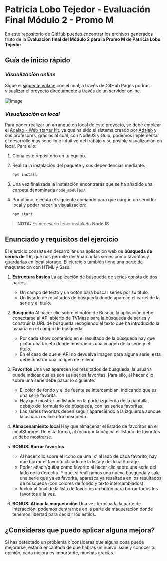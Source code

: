 # Patricia Lobo Tejedor - Evaluación Final Módulo 2 - Promo M

En este repositorio de GitHub puedes encontrar los archivos generados fruto de la **Evaluación final del Módulo 2 para la Promo M de Patricia Lobo Tejedor**

## Guía de inicio rápido

### **_Visualización online_**

Sigue el [siguente enlace](http://beta.adalab.es/modulo-2-evaluacion-final-PatriciaLoboTejedor) con el cual, a través de GitHub Pages podrás visualizar el proyecto directamente a través de un servidor online.

![image](https://user-images.githubusercontent.com/81681513/119481268-cb41ff00-bd52-11eb-92de-6366a0b6d2a7.png)

### **_Visualización en local_**

Para poder realizar un arranque en local de este proyecto, se debe emplear el [Adalab - Web starter kit](https://github.com/Adalab/Adalab-web-starter-kit), ya que ha sido el sistema creado por [Adalab](https://adalab.es/) y sus profesores, gracias al cual, con NodeJS y Gulp, podemos implementar el desarrollo más sencillo e intuitivo del trabajo y su posible visualización en local. Para ello:

1. Clona este repositorio en tu equipo.
2. Realiza la instalación del paquete y sus dependencias mediante:

   ```bash
   npm install
   ```

3. Una vez finalizada la instalación encontrarás que se ha añadido una carpeta denominada `node_modules/`.
4. Por último, ejecuta el siguiente comando para que cargue un servidor local y poder hacer la visualización:

   ```bash
   npm start
   ```

> **NOTA:** Es necesario tener instalado **NodeJS**

## Enunciado y requisitos del ejercicio

El ejercicio consiste en desarrollar una aplicación web de **búsqueda de series de TV**, que nos permite des/marcar las series como favoritas y guardarlas en local storage. El ejercicio también tiene una parte de maquetación con HTML y Sass.

1. **Estructura básica**
   La aplicación de búsqueda de series consta de dos partes:

   - Un campo de texto y un botón para buscar series por su título.
   - Un listado de resultados de búsqueda donde aparece el cartel de la serie y el título.

2. **Búsqueda**
   Al hacer clic sobre el botón de Buscar, la aplicación debe conectarse al API abierto de TVMaze para la búsqueda de series y construir la URL de búsqueda recogiendo el texto que ha introducido la usuaria en el
   campo de búsqueda.

   - Por cada show contenido en el resultado de la búsqueda hay que pintar una tarjeta donde mostramos una imagen de la serie y el título.
   - En el caso de que el API no devuelva imagen para alguna serie, esta debe mostrar una imagen de relleno.

3. **Favoritos**
   Una vez aparecen los resultados de búsqueda, la usuaria puede indicar cuáles son sus series favoritas. Para ello, al hacer clic sobre una serie debe pasar lo siguiente:

   - El color de fondo y el de fuente se intercambian, indicando que es una serie favorita.
   - Hay que mostrar un listado en la parte izquierda de la pantalla, debajo del formulario de búsqueda, con las series favoritas.
   - Las series favoritas deben seguir apareciendo a la izquierda aunque la usuaria realice otra búsqueda.

4. **Almacenamiento local**
   Hay que almacenar el listado de favoritos en el localStorage. De esta forma, al recargar la página el listado de favoritos se debe mostrarse.

5. **BONUS: Borrar favoritos**
   - Al hacer clic sobre el icono de una 'x' al lado de cada favorito, hay que borrar el favorito clicado de la lista y del localStorage.
   - Poder añadir/quitar como favorito al hacer clic sobre una serie del lado de la derecha. Y que, si realizamos una nueva búsqueda y sale una serie que ya es favorita, aparezca ya resaltada en los resultados de búsqueda (con colores de fondo y texto intercambiados).
   - Incluir al final de la lista de favoritos un botón para borrar todos los favoritos a la vez.

6. **BONUS: Afinar la maquetación**
   Una vez terminada la parte de interacción, podemos centrarnos en la parte de maquetación donde tenemos libertad para decidir los estilos.

## ¿Consideras que puedo aplicar alguna mejora?

Si has detectado un problema o consideras que alguna cosa puede mejorarse, estaría encantada de que habras un nuevo issue y conocer tu opinión, cada mejora es importante, muchas gracias.
